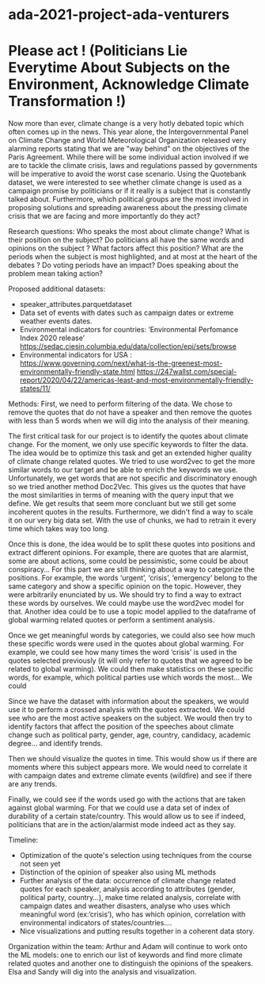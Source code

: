 # ada-2021-project-ada-venturers

# Please act ! (Politicians Lie Everytime About Subjects on the Environment, Acknowledge Climate Transformation !)

Now more than ever, climate change is a very hotly debated topic which often comes up in the news. This year alone, the Intergovernmental Panel on Climate Change and World Meteorological Organization released very alarming reports stating that we are "way behind" on the objectives of the Paris Agreement. While there will be some individual action involved if we are to tackle the climate crisis, laws and regulations passed by governments will be imperative to avoid the worst case scenario. Using the Quotebank dataset, we were interested to see whether climate change is used as a campaign promise by politicians or if it really is a subject that is constantly talked about. Furthermore, which political groups are the most involved in proposing solutions and spreading awareness about the pressing climate crisis that we are facing and more importantly do they act?


Research questions:
Who speaks the most about climate change? 
What is their position on the subject? Do politicians all have the same words and opinions on the subject ?
What factors affect this position? 
What are the periods when the subject is most highlighted, and at most at the heart of the debates ? Do voting periods have an impact?
Does speaking about the problem mean taking action?

Proposed additional datasets:
- speaker_attributes.parquetdataset 
- Data set of events with dates such as campaign dates or extreme weather events dates. 
- Environmental indicators for countries: ‘Environmental Perfomance Index 2020 release’ https://sedac.ciesin.columbia.edu/data/collection/epi/sets/browse
- Environmental indicators for USA : https://www.governing.com/next/what-is-the-greenest-most-environmentally-friendly-state.html
https://247wallst.com/special-report/2020/04/22/americas-least-and-most-environmentally-friendly-states/11/

Methods:
First, we need to perform filtering of the data. We chose to remove the quotes that do not have a speaker and then remove the quotes with less than 5 words when we will dig into the analysis of their meaning.

The first critical task for our project is to identify the quotes about climate change. For the moment, we only use specific keywords to filter the data. The idea would be to optimize this task and get an extended higher quality of climate change related quotes. We tried to use word2vec to get the more similar words to our target and be able to enrich the keywords we use. Unfortunately, we get words that are not specific and discriminatory enough so we tried another method Doc2Vec. This gives us the quotes that have the most similarities in terms of meaning  with the query input that we define. We get results that seem more concluant but we still get some incoherent quotes in the results. Furthermore, we didn't find a way to scale it on our very big data set. With the use of chunks, we had to retrain it every time which takes way too long.

Once this is done, the idea would be to split these quotes into positions and extract different opinions. For example, there are quotes that are alarmist, some are about actions, some could be pessimistic, some could be about conspiracy… For this part we are still thinking about a way to categorize the positions. For example, the words ‘urgent’, ‘crisis’, ‘emergency’ belong to the same category and show a specific opinion on the topic. However, they were arbitrarily enunciated by us. We should try to find a way to extract these words by ourselves. We could maybe use the word2vec model for that. Another idea could be to use a topic model applied to the dataframe of global warming related quotes or perform a sentiment analysis.

Once we get meaningful words by categories, we could also see how much these specific words were used in the quotes about global warming. For example, we could see how many times the word ‘crisis’ is used in the quotes selected previously (it will only refer to quotes that we agreed to be related to global warming). We could then make statistics on these specific words, for example, which political parties use which words the most... We could 

Since we have the dataset with information about the speakers, we would use it to perform a crossed analysis with the quotes extracted. We could see who are the most active speakers on the subject. We would then try to identify factors that affect the position of the speeches about climate change such as political party, gender, age, country, candidacy, academic degree… and identify trends.

Then we should visualize the quotes in time. This would show us if there are moments where this subject appears more. We would need to correlate it with campaign dates and extreme climate events (wildfire)  and see if there are any trends.

Finally, we could see if the words used go with the actions that are taken against global warming. For that we could use a data set of index of durability of a certain state/country. This would allow us to see if indeed, politicians that are in the action/alarmist mode indeed act as they say. 

Timeline:
- Optimization of the quote's selection using techniques from the course not seen yet
- Distinction of the opinion of speaker also using ML methods 
- Further analysis of the data: occurrence of climate change related quotes for each speaker, analysis according to attributes (gender, political party, country…), make time related analysis, correlate with campaign dates and weather disasters, analyse who uses which meaningful word (ex:‘crisis’), who has which opinion, correlation with environmental indicators of states/countries....
- Nice visualizations and putting results together in a coherent data story.


Organization within the team:
Arthur and Adam will continue to work onto the ML models: one to enrich our list of keywords and find more climate related quotes and another one to distinguish the opinions of the speakers. Elsa and Sandy will dig into the analysis and visualization.
